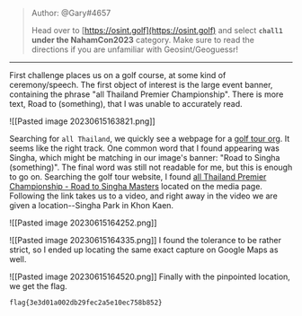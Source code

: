 >Author: @Gary#4657  
>  
>Head over to [https://osint.golf](https://osint.golf) and select **`chall1` under the NahamCon2023** category. Make sure to read the directions if you are unfamiliar with Geosint/Geoguessr!
----------------------------------------------
First challenge places us on a golf course, at some kind of ceremony/speech.
The first object of interest is the large event banner, containing the phrase "all Thailand Premier Championship". There is more text, Road to (something), that I was unable to accurately read. 

![[Pasted image 20230615163821.png]]

Searching for `all Thailand`, we quickly see a webpage for a [golf tour org](https://www.allthailandgolftour.com/). It seems like the right track. One common word that I found appearing was Singha, which might be matching in our image's banner: "Road to Singha (something)". The final word was still not readable for me, but this is enough to go on. Searching the golf tour website, I found [all Thailand Premier Championship - Road to Singha Masters](https://www.youtube.com/embed/-HSBJw_06XQ?rel=0&wmode=transparent&autoplay=1) located on the media page. Following the link takes us to a video, and right away in the video we are given a location--Singha Park in Khon Kaen.

![[Pasted image 20230615164252.png]]

![[Pasted image 20230615164335.png]]
I found the tolerance to be rather strict, so I ended up locating the same exact capture on Google Maps as well.

![[Pasted image 20230615164520.png]]
Finally with the pinpointed location, we get the flag.

`flag{3e3d01a002db29fec2a5e10ec758b852}`